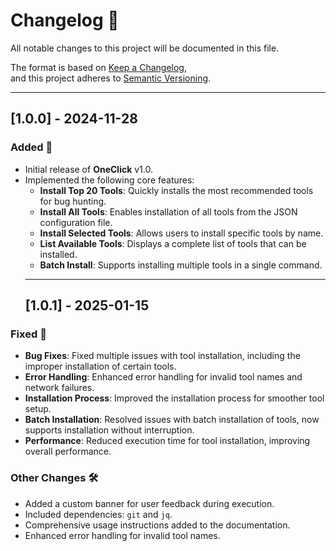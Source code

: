 # Changelog 📜  
All notable changes to this project will be documented in this file.  

The format is based on [Keep a Changelog](https://keepachangelog.com/en/1.0.0/),  
and this project adheres to [Semantic Versioning](https://semver.org/spec/v2.0.0.html).  

---

## [1.0.0] - 2024-11-28  
### Added 🎉  
- Initial release of **OneClick** v1.0.  
- Implemented the following core features:  
  - **Install Top 20 Tools**: Quickly installs the most recommended tools for bug hunting.  
  - **Install All Tools**: Enables installation of all tools from the JSON configuration file.  
  - **Install Selected Tools**: Allows users to install specific tools by name.  
  - **List Available Tools**: Displays a complete list of tools that can be installed.  
  - **Batch Install**: Supports installing multiple tools in a single command.
  ---
  ## [1.0.1] - 2025-01-15  
### Fixed 🔧  
- **Bug Fixes**: Fixed multiple issues with tool installation, including the improper installation of certain tools.  
- **Error Handling**: Enhanced error handling for invalid tool names and network failures.  
- **Installation Process**: Improved the installation process for smoother tool setup.  
- **Batch Installation**: Resolved issues with batch installation of tools, now supports installation without interruption.  
- **Performance**: Reduced execution time for tool installation, improving overall performance. 

### Other Changes 🛠️  
- Added a custom banner for user feedback during execution.  
- Included dependencies: `git` and `jq`.  
- Comprehensive usage instructions added to the documentation.  
- Enhanced error handling for invalid tool names.  




